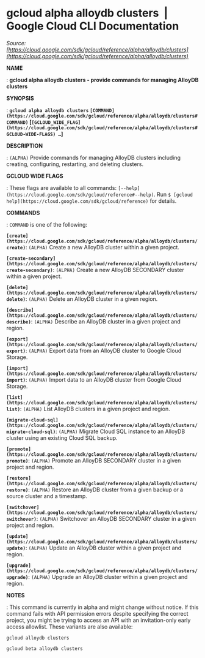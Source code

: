 # gcloud alpha alloydb clusters  |  Google Cloud CLI Documentation

*Source: [https://cloud.google.com/sdk/gcloud/reference/alpha/alloydb/clusters](https://cloud.google.com/sdk/gcloud/reference/alpha/alloydb/clusters)*

**NAME**

: **gcloud alpha alloydb clusters - provide commands for managing AlloyDB clusters**

**SYNOPSIS**

: **`gcloud alpha alloydb clusters` `[COMMAND](https://cloud.google.com/sdk/gcloud/reference/alpha/alloydb/clusters#COMMAND)` [`[GCLOUD_WIDE_FLAG](https://cloud.google.com/sdk/gcloud/reference/alpha/alloydb/clusters#GCLOUD-WIDE-FLAGS) …`]**

**DESCRIPTION**

: `(ALPHA)` Provide commands for managing AlloyDB clusters including
creating, configuring, restarting, and deleting clusters.

**GCLOUD WIDE FLAGS**

: These flags are available to all commands: `[--help](https://cloud.google.com/sdk/gcloud/reference#--help)`.
Run `$ [gcloud help](https://cloud.google.com/sdk/gcloud/reference)` for details.

**COMMANDS**

: ``COMMAND`` is one of the following:

**`[create](https://cloud.google.com/sdk/gcloud/reference/alpha/alloydb/clusters/create)`**:
`(ALPHA)` Create a new AlloyDB cluster within a given project.

**`[create-secondary](https://cloud.google.com/sdk/gcloud/reference/alpha/alloydb/clusters/create-secondary)`**:
`(ALPHA)` Create a new AlloyDB SECONDARY cluster within a given
project.

**`[delete](https://cloud.google.com/sdk/gcloud/reference/alpha/alloydb/clusters/delete)`**:
`(ALPHA)` Delete an AlloyDB cluster in a given region.

**`[describe](https://cloud.google.com/sdk/gcloud/reference/alpha/alloydb/clusters/describe)`**:
`(ALPHA)` Describe an AlloyDB cluster in a given project and region.

**`[export](https://cloud.google.com/sdk/gcloud/reference/alpha/alloydb/clusters/export)`**:
`(ALPHA)` Export data from an AlloyDB cluster to Google Cloud
Storage.

**`[import](https://cloud.google.com/sdk/gcloud/reference/alpha/alloydb/clusters/import)`**:
`(ALPHA)` Import data to an AlloyDB cluster from Google Cloud
Storage.

**`[list](https://cloud.google.com/sdk/gcloud/reference/alpha/alloydb/clusters/list)`**:
`(ALPHA)` List AlloyDB clusters in a given project and region.

**`[migrate-cloud-sql](https://cloud.google.com/sdk/gcloud/reference/alpha/alloydb/clusters/migrate-cloud-sql)`**:
`(ALPHA)` Migrate Cloud SQL instance to an AlloyDB cluster using an
existing Cloud SQL backup.

**`[promote](https://cloud.google.com/sdk/gcloud/reference/alpha/alloydb/clusters/promote)`**:
`(ALPHA)` Promote an AlloyDB SECONDARY cluster in a given project and
region.

**`[restore](https://cloud.google.com/sdk/gcloud/reference/alpha/alloydb/clusters/restore)`**:
`(ALPHA)` Restore an AlloyDB cluster from a given backup or a source
cluster and a timestamp.

**`[switchover](https://cloud.google.com/sdk/gcloud/reference/alpha/alloydb/clusters/switchover)`**:
`(ALPHA)` Switchover an AlloyDB SECONDARY cluster in a given project
and region.

**`[update](https://cloud.google.com/sdk/gcloud/reference/alpha/alloydb/clusters/update)`**:
`(ALPHA)` Update an AlloyDB cluster within a given project and
region.

**`[upgrade](https://cloud.google.com/sdk/gcloud/reference/alpha/alloydb/clusters/upgrade)`**:
`(ALPHA)` Upgrade an AlloyDB cluster within a given project and
region.

**NOTES**

: This command is currently in alpha and might change without notice. If this
command fails with API permission errors despite specifying the correct project,
you might be trying to access an API with an invitation-only early access
allowlist. These variants are also available:

```
gcloud alloydb clusters
```

```
gcloud beta alloydb clusters
```